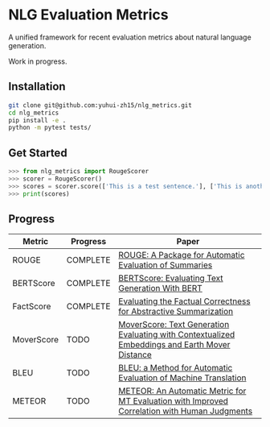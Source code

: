 # NLG Evaluation Metrics

A unified framework for recent evaluation metrics about natural language generation.

Work in progress.

## Installation

```bash
git clone git@github.com:yuhui-zh15/nlg_metrics.git
cd nlg_metrics
pip install -e .
python -m pytest tests/
```

## Get Started

```python
>>> from nlg_metrics import RougeScorer
>>> scorer = RougeScorer()
>>> scores = scorer.score(['This is a test sentence.'], ['This is another test sentence.'])
>>> print(scores)
```

## Progress

| Metric     | Progress | Paper                                                        |
| ---------- | -------- | ------------------------------------------------------------ |
| ROUGE      | COMPLETE | [ROUGE: A Package for Automatic Evaluation of Summaries](https://www.aclweb.org/anthology/W04-1013.pdf) |
| BERTScore  | COMPLETE | [BERTScore: Evaluating Text Generation With BERT](https://arxiv.org/pdf/1904.09675.pdf) |
| FactScore  | COMPLETE | [Evaluating the Factual Correctness for Abstractive Summarization](https://cs.stanford.edu/~yuhuiz/assets/reports/factual.pdf) |
| MoverScore | TODO     | [MoverScore: Text Generation Evaluating with Contextualized Embeddings and Earth Mover Distance](https://arxiv.org/abs/1909.02622) |
| BLEU       | TODO     | [BLEU: a Method for Automatic Evaluation of Machine Translation](https://www.aclweb.org/anthology/P02-1040.pdf) |
| METEOR     | TODO     | [METEOR: An Automatic Metric for MT Evaluation with Improved Correlation with Human Judgments](https://www.cs.cmu.edu/~alavie/METEOR/pdf/Banerjee-Lavie-2005-METEOR.pdf) |

